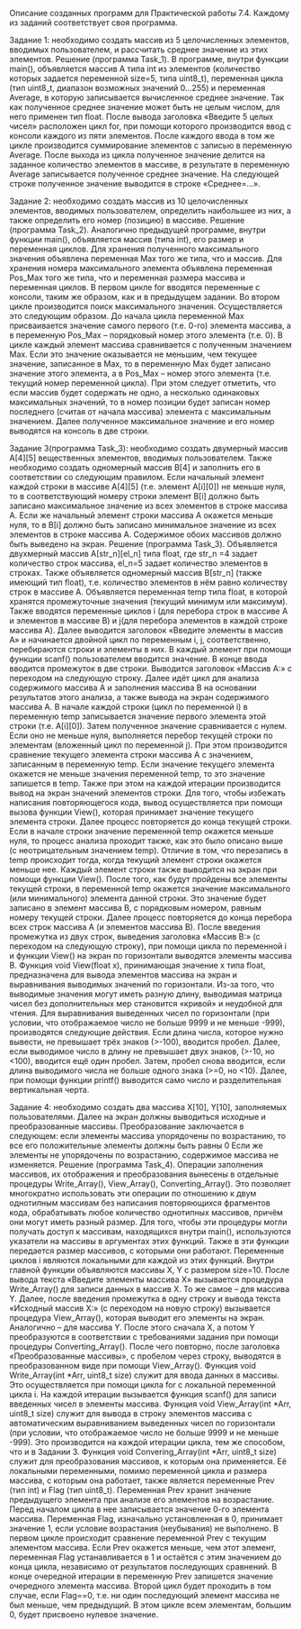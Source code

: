 Описание созданных программ для Практической работы 7.4. 
Каждому из заданий соответствует своя программа.

  Задание 1: необходимо создать массив из 5 целочисленных элементов, вводимых пользователем, и рассчитать среднее значение из этих элементов.
  Решение (программа Task_1).
  В программе, внутри функции main(), объявляется массив А типа int из элементов (количество которых задается переменной size=5, типа uint8_t), переменная цикла (тип uint8_t, диапазон возможных значений 0…255) и переменная Average, в которую
записывается вычисленное среднее значение. Так как полученное среднее значение может быть не целым числом, для него применен тип float. После вывода заголовка «Введите 5 целых чисел» расположен цикл for, при помощи которого производится ввод с консоли каждого из пяти элементов. После каждого ввода в том же цикле производится суммирование элементов с записью в
переменную Average. После выхода из цикла полученное значение делится на заданное количество элементов в массиве, в результате в переменную Average записывается полученное среднее значение. На следующей строке полученное значение выводится в строке «Среднее=…».

  Задание 2: необходимо создать массив из 10 целочисленных элементов, вводимых пользователем, определить наибольшее из них, а также определить его номер (позицию) в массиве.
  Решение (программа Task_2).
  Аналогично предыдущей программе, внутри функции main(), объявляется массив (типа int), его размер и переменная циклов. Для хранения полученного максимального значения объявлена переменная Max того же типа, что и массив. Для хранения номера
максимального элемента объявлена переменная Pos_Max того же типа, что и переменная размера массива и переменная циклов.
В первом цикле for вводятся переменные с консоли, таким же образом, как и в предыдущем задании. Во втором цикле производится поиск максимального значения. Осуществляется это следующим образом. До начала цикла переменной Max присваивается значение самого первого (т.е. 0-го) элемента массива, а в переменную Pos_Max – порядковый номер этого
элемента (т.е. 0). В цикле каждый элемент массива сравнивается с полученным значением Max. Если это значение оказывается не меньшим, чем текущее значение, записанное в Max, то в переменную Max будет записано значение этого элемента, а в Pos_Max – номер этого элемента (т.е. текущий номер переменной цикла). При этом следует отметить, что если массив будет содержать не одно, а несколько одинаковых максимальных значений, то в номер позиции будет записан номер последнего (считая от начала массива) элемента с максимальным значением. Далее полученное максимальное значение и его номер выводятся на консоль в две
строки.

  Задание 3(программа Task_3): необходимо создать двумерный массив А[4][5] вещественных элементов, вводимых пользователем. Также необходимо создать одномерный массив В[4] и заполнить его в соответствии со следующим правилом. Если начальный элемент каждой строки в массиве А[4][5] (т.е. элемент А[i][0]) не меньше нуля, то в соответствующий номеру строки элемент В[i] должно быть записано максимальное значение из всех элементов в строке массива А. Если же начальный элемент строки
массива А окажется меньше нуля, то в В[i] должно быть записано минимальное значение из всех элементов в строке массива А. Содержимое обоих массивов должно быть выведено на экран.
  Решение (программа Task_3). 
  Объявляется двухмерный массив А[str_n][el_n] типа float, где str_n =4 задает количество строк массива, el_n=5 задает количество элементов в строках. Также объявляется одномерный массив В[str_n] (также имеющий тип float), т.е. количество элементов в нём равно количеству строк в массиве А. Объявляется переменная temp типа float, в которой хранятся промежуточные значения (текущий минимум или максимум). Также вводятся переменные циклов i (для перебора строк в массиве А и
элементов в массиве В) и j(для перебора элементов в каждой строке массива А). Далее выводится заголовок «Введите элементы в массив А» и начинается двойной цикл по переменным i, j, соответственно, перебираются строки и элементы в них. В каждый элемент при помощи функции scanf() пользователем вводится значение. В конце ввода вводится промежуток в две строки. Выводится заголовок «Массив А:» с переходом на следующую строку.
  Далее идёт цикл для анализа содержимого массива А и заполнения массива В на основании результатов этого анализа, а также вывода на экран содержимого массива А. В начале каждой строки (цикл по переменной i) в переменную temp записывается значение
первого элемента этой строки (т.е. А[i][0]). Затем полученное значение сравнивается с нулем. Если оно не меньше нуля, выполняется перебор текущей строки по элементам (вложенный цикл по переменной j). При этом производится сравнение текущего элемента строки массива А с значением, записанным в переменную temp. Если значение текущего элемента окажется не меньше значения переменной temp, то это значение запишется в temp. Также при этом на каждой итерации производится вывод на экран значений элементов строки. Для того, чтобы избежать написания повторяющегося кода, вывод осуществляется при помощи вызова функции View(), которая принимает значение текущего элемента строки. Далее процесс повторяется до конца текущей строки.
Если в начале строки значение переменной temp окажется меньше нуля, то процесс анализа проходит также, как это было описано выше (с неотрицательным значением temp). Отличие в том, что перезапись в temp происходит тогда, когда текущий элемент
строки окажется меньше нее. Каждый элемент строки также выводится на экран при помощи функции View().
После того, как будут пройдены все элементы текущей строки, в переменной temp окажется значение максимального (или минимального) элемента данной строки. Это значение будет записано в элемент массива В, с порядковым номером, равным номеру
текущей строки. Далее процесс повторяется до конца перебора всех строк массива А (и
элементов массива В). 
  После введения промежутка из двух строк, выведения заголовка «Массив В:» (с переходом на следующую строку), при помощи цикла по переменной i и функции View() на экран по горизонтали выводятся элементы массива В.
  Функция void View(float x), принимающая значение x типа float, предназначена для вывода элементов массива на экран и выравнивания выводимых значений по горизонтали. Из-за того, что выводимые значения могут иметь разную длину, выводимая матрица чисел без дополнительных мер становится «кривой» и неудобной для чтения. Для выравнивания выведенных чисел по горизонтали (при условии, что отображаемое число не больше 9999 и не меньше -999), производятся следующие действия. Если длина числа, которое нужно вывести, не превышает трёх знаков (>-100), вводится пробел. Далее, если выводимое число в длину не превышает двух знаков, (>-10, но <100), вводится ещё один пробел. Затем, пробел снова вводится, если длина выводимого числа не больше одного знака (>=0, но <10). Далее, при помощи функции printf() выводится само число и разделительная вертикальная черта. 

  Задание 4: необходимо создать два массива X[10], Y[10], заполняемых пользователями. Далее на экран должны выводиться исходные и преобразованные массивы. Преобразование заключается в следующем: если элементы массива упорядочены по возрастанию, то все его положительные элементы должны быть равны 0 Если же элементы не упорядочены по возрастанию, содержимое массива не изменяется.
  Решение (программа Task_4). 
  Операции заполнения массивов, их отображения и преобразования вынесены в отдельные процедуры Write_Array(), View_Array(),
Converting_Array(). Это позволяет многократно использовать эти операции по отношению к двум однотипным массивам без написания повторяющихся фрагментов кода, обрабатывать любое количество однотипных массивов, причём они могут иметь разный
размер. Для того, чтобы эти процедуры могли получать доступ к массивам, находящихся внутри main(), используются указатели на массивы в аргументах этих функций. Также в эти функции передается размер массивов, с которыми они работают. Переменные циклов i являются локальными для каждой из этих функций.
  Внутри главной функции объявляются массивы X, Y с размером size=10. После вывода текста «Введите элементы массива Х» вызывается процедура Write_Array() для записи данных в массив Х. То же самое – для массива Y. Далее, после введения
промежутка в одну строку и вывода текста «Исходный массив Х:» (с переходом на новую строку) вызывается процедура View_Array(), которая выводит его элементы на экран. Аналогично – для массива Y. После этого сначала X, а потом Y преобразуются в соответствии с требованиями задания при помощи процедуры Converting_Array(). После чего повторно, после заголовка «Преобразованные массивы», с пробелом через строку, выводятся в преобразованном виде при помощи View_Array().
  Функция void Write_Array(int *Arr, uint8_t size) служит для ввода данных в массивы. Это осуществляется при помощи цикла for с локальной переменной цикла i. На каждой итерации вызывается функция scanf() для записи введенных чисел в элементы
массива.
  Функция void View_Array(int *Arr, uint8_t size) служит для вывода в строку элементов массива с автоматическим выравниванием выведенных чисел по горизонтали (при условии, что отображаемое число не больше 9999 и не меньше -999). Это
производится на каждой итерации цикла, тем же способом, что и в Задании 3.
  Функция void Convering_Array(int *Arr, uint8_t size) служит для преобразования массивов, к которым она применяется. Её локальными переменными, помимо переменной цикла и размера массива, с которым она работает, также является переменные Prev (тип int) и Flag (тип uint8_t). Переменная Prev хранит значение предыдущего элемента при анализе его элементов на возрастание. Перед началом цикла в нее записывается значение 0-го элемента массива. Переменная Flag, изначально установленная в 0, принимает значение 1, если условие возрастания (неубывания) не выполнено.
  В первом цикле происходит сравнение переменной Prev с текущим элементом массива. Если Prev окажется меньше, чем этот элемент, переменная Flag устанавливается в 1 и остаётся с этим значением до конца цикла, независимо от результатов
последующих сравнений. В конце очередной итерации в переменную Prev запишется значение очередного элемента массива.
  Второй цикл будет проходить в том случае, если Flag==0, т.е. ни один последующий элемент массива не был меньше, чем предыдущий. В этом цикле всем элементам, большим 0, будет присвоено нулевое значение.
